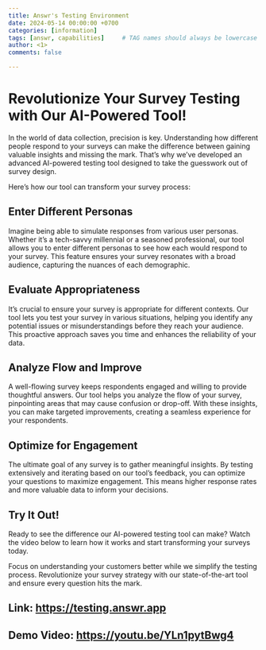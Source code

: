 ```yaml
---
title: Answr's Testing Environment
date: 2024-05-14 00:00:00 +0700
categories: [information]
tags: [answr, capabilities]     # TAG names should always be lowercase
author: <1>
comments: false

---
```


# Revolutionize Your Survey Testing with Our AI-Powered Tool!

In the world of data collection, precision is key. Understanding how different people respond to your surveys can make the difference between gaining valuable insights and missing the mark. That’s why we’ve developed an advanced AI-powered testing tool designed to take the guesswork out of survey design.

Here’s how our tool can transform your survey process:

## Enter Different Personas
Imagine being able to simulate responses from various user personas. Whether it’s a tech-savvy millennial or a seasoned professional, our tool allows you to enter different personas to see how each would respond to your survey. This feature ensures your survey resonates with a broad audience, capturing the nuances of each demographic.

## Evaluate Appropriateness
It’s crucial to ensure your survey is appropriate for different contexts. Our tool lets you test your survey in various situations, helping you identify any potential issues or misunderstandings before they reach your audience. This proactive approach saves you time and enhances the reliability of your data.

## Analyze Flow and Improve
A well-flowing survey keeps respondents engaged and willing to provide thoughtful answers. Our tool helps you analyze the flow of your survey, pinpointing areas that may cause confusion or drop-off. With these insights, you can make targeted improvements, creating a seamless experience for your respondents.

## Optimize for Engagement
The ultimate goal of any survey is to gather meaningful insights. By testing extensively and iterating based on our tool’s feedback, you can optimize your questions to maximize engagement. This means higher response rates and more valuable data to inform your decisions.

## Try It Out!
Ready to see the difference our AI-powered testing tool can make? Watch the video below to learn how it works and start transforming your surveys today.

Focus on understanding your customers better while we simplify the testing process. Revolutionize your survey strategy with our state-of-the-art tool and ensure every question hits the mark.

## Link: https://testing.answr.app

## Demo Video: https://youtu.be/YLn1pytBwg4